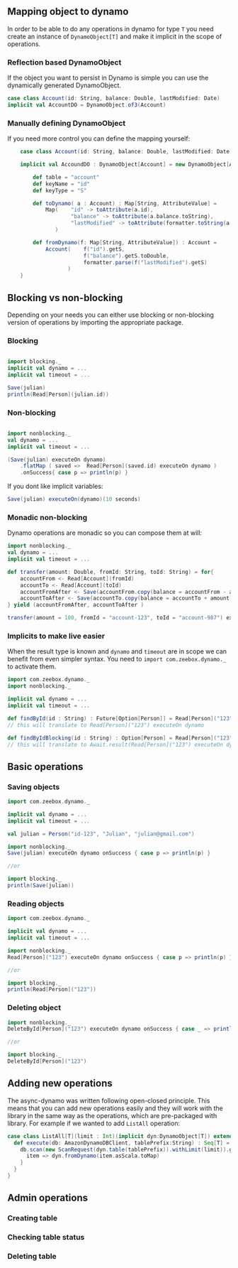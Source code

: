 Mapping object to dynamo
------------------------
In order to be able to do any operations in dynamo for type `T` you need create an instance of `DynamoObject[T]` and make it implicit in the scope of operations.

### Reflection based DynamoObject

If the object you want to persist in Dynamo is simple you can use the dynamically generated DynamoObject.

```scala
case class Account(id: String, balance: Double, lastModified: Date)
implicit val AccountDO = DynamoObject.of3(Account)
```

### Manually defining DynamoObject

If you need more control you can define the mapping yourself:

```scala
    case class Account(id: String, balance: Double, lastModified: Date)

    implicit val AccoundDO : DynamoObject[Account] = new DynamoObject[Account]{

        def table = "account"
        def keyName = "id"
        def keyType = "S"

        def toDynamo( a : Account) : Map[String, AttributeValue] =
            Map(    "id" -> toAttribute(a.id),
                    "balance" -> toAttribute(a.balance.toString),
                    "lastModified" -> toAttribute(formatter.toString(a.lastModified)
               )

        def fromDynamo(f: Map[String, AttributeValue]) : Account =
            Account(    f("id").getS,
                        f("balance").getS.toDouble,
                        formatter.parse(f("lastModified").getS)
                   )
    }
```

Blocking vs non-blocking
------------------------

Depending on your needs you can either use blocking or non-blocking version of operations by importing the appropriate package.

### Blocking
```scala

import blocking._
implicit val dynamo = ...
implicit val timeout = ...

Save(julian)
println(Read[Person](julian.id))
```

### Non-blocking

```scala

import nonblocking._
val dynamo = ...
implicit val timeout = ...

(Save(julian) executeOn dynamo)
    .flatMap ( saved =>  Read[Person](saved.id) executeOn dynamo )
    .onSuccess{ case p => println(p) }

```
If you dont like implicit variables:
```scala
Save(julian) executeOn(dynamo)(10 seconds)
```
### Monadic non-blocking
Dynamo operations are monadic so you can compose them at will:
```scala
import nonblocking._
val dynamo = ...
implicit val timeout = ...

def transfer(amount: Double, fromId: String, toId: String) = for{
    accountFrom <- Read[Account](fromId)
    accountTo <- Read[Account](toId)
    accountFromAfter <- Save(accountFrom.copy(balance = accountFrom - amount))
    accountToAfter <- Save(accountTo.copy(balance = accountTo + amount))
} yield (accountFromAfter, accountToAfter )

transfer(amount = 100, fromId = "account-123", toId = "account-987") executeOn dynamo
```

### Implicits to make live easier
When the result type is known and `dynamo` and `timeout` are in scope we can benefit from even simpler syntax.
You need to `import com.zeebox.dynamo._` to activate them.
```scala
import com.zeebox.dynamo._
import nonblocking._

implicit val dynamo = ...
implicit val timeout = ...

def findById(id : String) : Future[Option[Person]] = Read[Person]("123")
// this will translate to Read[Person]("123") executeOn dynamo

def findByIdBlocking(id : String) : Option[Person] = Read[Person]("123")
// this will translate to Await.result(Read[Person]("123") executeOn dynamo, timeout)

```

Basic operations
----------------

### Saving objects
```scala
import com.zeebox.dynamo._

implicit val dynamo = ...
implicit val timeout = ...

val julian = Person("id-123", "Julian", "julian@gmail.com")

import nonblocking._
Save(julian) executeOn dynamo onSuccess { case p => println(p) }

//or

import blocking._
println(Save(julian))
```

### Reading objects
```scala
import com.zeebox.dynamo._

implicit val dynamo = ...
implicit val timeout = ...

import nonblocking._
Read[Person]("123") executeOn dynamo onSuccess { case p => println(p) }

//or

import blocking._
println(Read[Person]("123"))
```

### Deleting object
```scala
import nonblocking._
DeleteById[Person]("123") executeOn dynamo onSuccess { case _ => println("Deleted 123") }

//or

import blocking._
DeleteById[Person]("123")
```

Adding new operations
---------------------
The async-dynamo was written following open-closed principle. This means that you can add new operations easily and they will work with the library in the same way as the operations, which are pre-packaged with library.
For example if we wanted to add `ListAll` operation:
```scala
case class ListAll[T](limit : Int)(implicit dyn:DynamoObject[T]) extends DbOperation[Seq[T]]{
  def execute(db: AmazonDynamoDBClient, tablePrefix:String) : Seq[T] = {
    db.scan(new ScanRequest(dyn.table(tablePrefix)).withLimit(limit)).getItems.asScala.map {
      item => dyn.fromDynamo(item.asScala.toMap)
    }
  }
}

```

Admin operations
----------------
### Creating table
### Checking table status
### Deleting table